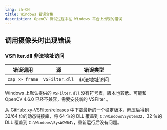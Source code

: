 ```yaml
---
lang: zh-CN
title: Windows 错误合集
description: OpenCV 调试过程中在 Windows 平台上出现的错误
---
```


## 调用摄像头时出现错误

### VSFilter.dll 非法地址访问

| 错误调用        | 源                                 | 错误类型     |
| --------------- | ---------------------------------- | ------------ |
| `cap >> frame` | `VSFilter.dll` | 非法地址访问 |

Windows 上默认提供的 `VSFilter.dll` 没有符号表，版本也较低。可能和 OpenCV 4.6.0 已经不兼容，需要安装新的 VSFilter 。

从 [GitHub: xy-VSFilter/releases](https://github.com/pinterf/xy-VSFilter/releases) 中下载最新的一个稳定版本，解压后得到 32/64 位的动态链接库，将 64 位的 DLL 覆盖到 `C:\Windows\System32`，32 位的 DLL 覆盖到 `C:\Windows\SysWOW64\`，重新运行后没有问题。
